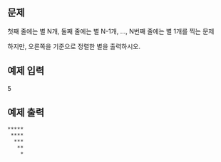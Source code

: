 ## 문제

첫째 줄에는 별 N개, 둘째 줄에는 별 N-1개, ..., N번째 줄에는 별 1개를 찍는 문제

하지만, 오른쪽을 기준으로 정렬한 별을 출력하시오.

## 예제 입력

5

## 예제 출력

```text
*****
 ****
  ***
   **
    *
```
